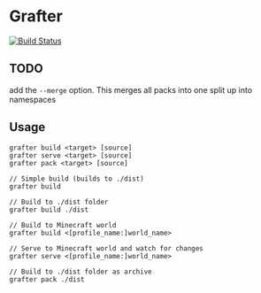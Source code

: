 # Grafter
[![Build Status](https://drone.strootje.com/api/badges/strootje/grafter/status.svg)](https://drone.strootje.com/strootje/grafter)

## TODO
add the `--merge` option. This merges all packs into one split up into namespaces

## Usage
```
grafter build <target> [source]
grafter serve <target> [source]
grafter pack <target> [source]

// Simple build (builds to ./dist)
grafter build

// Build to ./dist folder
grafter build ./dist

// Build to Minecraft world
grafter build <[profile_name:]world_name>

// Serve to Minecraft world and watch for changes
grafter serve <[profile_name:]world_name>

// Build to ./dist folder as archive
grafter pack ./dist
```
